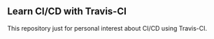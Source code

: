 Learn CI/CD with Travis-CI
----------------------------

This repository just for personal interest about CI/CD using Travis-CI.